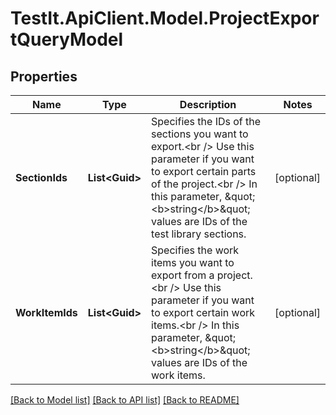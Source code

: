 # TestIt.ApiClient.Model.ProjectExportQueryModel

## Properties

Name | Type | Description | Notes
------------ | ------------- | ------------- | -------------
**SectionIds** | **List&lt;Guid&gt;** | Specifies the IDs of the sections you want to export.&lt;br /&gt;  Use this parameter if you want to export certain parts of the project.&lt;br /&gt;  In this parameter, \&quot;&lt;b&gt;string&lt;/b&gt;\&quot; values are IDs of the test library sections. | [optional] 
**WorkItemIds** | **List&lt;Guid&gt;** | Specifies the work items you want to export from a project.&lt;br /&gt;  Use this parameter if you want to export certain work items.&lt;br /&gt;  In this parameter, \&quot;&lt;b&gt;string&lt;/b&gt;\&quot; values are IDs of the work items. | [optional] 

[[Back to Model list]](../README.md#documentation-for-models) [[Back to API list]](../README.md#documentation-for-api-endpoints) [[Back to README]](../README.md)

